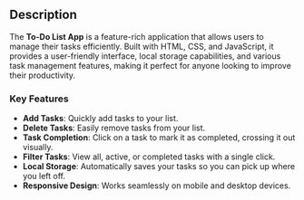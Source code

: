 ## Description

The **To-Do List App** is a feature-rich application that allows users to manage their tasks efficiently. Built with HTML, CSS, and JavaScript, 
it provides a user-friendly interface, local storage capabilities, and various task management features, making it perfect for anyone looking to improve their productivity.

### Key Features
- **Add Tasks**: Quickly add tasks to your list.
- **Delete Tasks**: Easily remove tasks from your list.
- **Task Completion**: Click on a task to mark it as completed, crossing it out visually.
- **Filter Tasks**: View all, active, or completed tasks with a single click.
- **Local Storage**: Automatically saves your tasks so you can pick up where you left off.
- **Responsive Design**: Works seamlessly on mobile and desktop devices.
